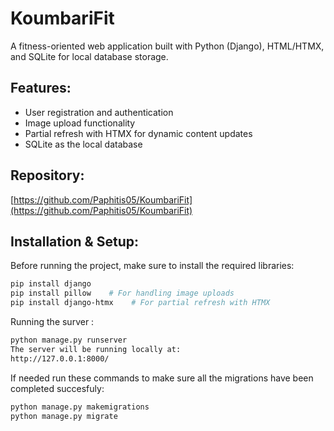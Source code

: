 # KoumbariFit

A fitness-oriented web application built with Python (Django), HTML/HTMX, and SQLite for local database storage.

## Features:
- User registration and authentication
- Image upload functionality
- Partial refresh with HTMX for dynamic content updates
- SQLite as the local database

## Repository:
[https://github.com/Paphitis05/KoumbariFit](https://github.com/Paphitis05/KoumbariFit)

## Installation & Setup:

Before running the project, make sure to install the required libraries:

```bash
pip install django
pip install pillow    # For handling image uploads
pip install django-htmx    # For partial refresh with HTMX
```
Running the surver : 
```bash
python manage.py runserver
The server will be running locally at:
http://127.0.0.1:8000/
```
If needed run these commands to make sure all the migrations have been completed succesfuly:
```bash
python manage.py makemigrations
python manage.py migrate
